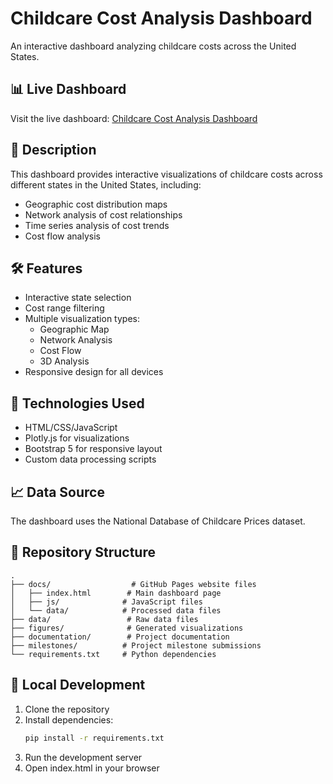# Childcare Cost Analysis Dashboard

An interactive dashboard analyzing childcare costs across the United States.

## 📊 Live Dashboard

Visit the live dashboard: [Childcare Cost Analysis Dashboard](https://ukomal.github.io/-MS_Childcare_Cost_Analysis_Project/)

## 📝 Description

This dashboard provides interactive visualizations of childcare costs across different states in the United States, including:
- Geographic cost distribution maps
- Network analysis of cost relationships
- Time series analysis of cost trends
- Cost flow analysis

## 🛠️ Features

- Interactive state selection
- Cost range filtering
- Multiple visualization types:
  - Geographic Map
  - Network Analysis
  - Cost Flow
  - 3D Analysis
- Responsive design for all devices

## 🚀 Technologies Used

- HTML/CSS/JavaScript
- Plotly.js for visualizations
- Bootstrap 5 for responsive layout
- Custom data processing scripts

## 📈 Data Source

The dashboard uses the National Database of Childcare Prices dataset.

## 📁 Repository Structure

```
.
├── docs/                  # GitHub Pages website files
│   ├── index.html        # Main dashboard page
│   ├── js/              # JavaScript files
│   └── data/            # Processed data files
├── data/                 # Raw data files
├── figures/              # Generated visualizations
├── documentation/        # Project documentation
├── milestones/          # Project milestone submissions
└── requirements.txt     # Python dependencies
```

## 🔧 Local Development

1. Clone the repository
2. Install dependencies:
   ```bash
   pip install -r requirements.txt
   ```
3. Run the development server
4. Open index.html in your browser 